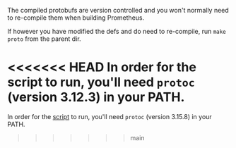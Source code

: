 The compiled protobufs are version controlled and you won't normally need to
re-compile them when building Prometheus.

If however you have modified the defs and do need to re-compile, run
`make proto` from the parent dir.

<<<<<<< HEAD
In order for the script to run, you'll need `protoc` (version 3.12.3) in your
PATH.
=======
In order for the [script](../scripts/genproto.sh) to run, you'll need `protoc` (version 3.15.8) in
your PATH.
>>>>>>> main

